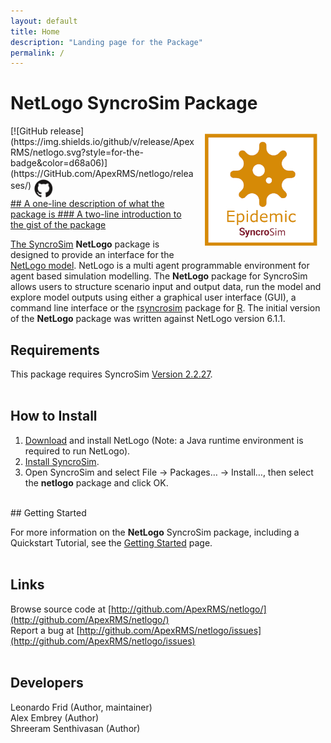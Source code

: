 ```yaml
---
layout: default
title: Home
description: "Landing page for the Package"
permalink: /
---
```


# **NetLogo** SyncroSim Package
<img align="right" style="padding: 13px" width="180" src="assets/images/logo/test-sticker.png">
[![GitHub release](https://img.shields.io/github/v/release/ApexRMS/netlogo.svg?style=for-the-badge&color=d68a06)](https://GitHub.com/ApexRMS/netlogo/releases/)    <a href="https://github.com/ApexRMS/netlogo"><img align="middle" style="padding: 1px" width="30" src="assets/images/logo/github-trans2.png">
<br>
## A one-line description of what the package is
### A two-line introduction to the gist of the package


The [SyncroSim](https://syncrosim.com/) **NetLogo** package is designed to provide an interface for the [NetLogo model](https://ccl.northwestern.edu/netlogo/). NetLogo is a multi agent programmable environment for agent based simulation modelling. The **NetLogo** package for SyncroSim allows users to structure scenario input and output data, run the model and explore model outputs using either a graphical user interface (GUI), a command line interface or the [rsyncrosim](https://syncrosim.com/r-package/) package for [R](https://www.r-project.org/). The initial version of the **NetLogo** package was written against NetLogo version 6.1.1.

## Requirements

This package requires SyncroSim [Version 2.2.27](https://syncrosim.com/download/).
<br>
<br>
## How to Install

1. [Download](https://ccl.northwestern.edu/netlogo/download.shtml) and install NetLogo (Note: a Java runtime environment is required to run NetLogo).
2. [Install SyncroSim](http://docs.syncrosim.com/getting_started/inst_win.html).
3. Open SyncroSim and select File -> Packages… -> Install…, then select the **netlogo** package and click OK.

<br>
## Getting Started

For more information on the **NetLogo** SyncroSim package, including a Quickstart Tutorial, see the [Getting Started](https://apexrms.github.io/netlogo/getting_started.html) page.
<br>
<br>
## Links

Browse source code at
[http://github.com/ApexRMS/netlogo/](http://github.com/ApexRMS/netlogo/)
<br>
Report a bug at
[http://github.com/ApexRMS/netlogo/issues](http://github.com/ApexRMS/netlogo/issues)
<br>
<br>
## Developers

Leonardo Frid (Author, maintainer)
<br>
Alex Embrey (Author)
<br>
Shreeram Senthivasan (Author)
